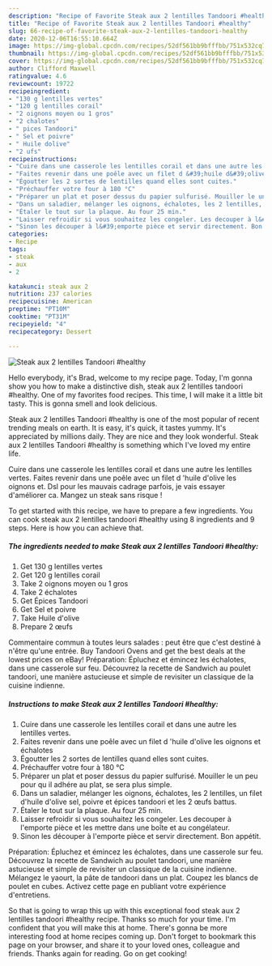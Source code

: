 ```yaml
---
description: "Recipe of Favorite Steak aux 2 lentilles Tandoori #healthy"
title: "Recipe of Favorite Steak aux 2 lentilles Tandoori #healthy"
slug: 66-recipe-of-favorite-steak-aux-2-lentilles-tandoori-healthy
date: 2020-12-06T16:55:10.664Z
image: https://img-global.cpcdn.com/recipes/52df561bb9bfffbb/751x532cq70/steak-aux-2-lentilles-tandoori-healthy-photo-principale-de-la-recette.jpg
thumbnail: https://img-global.cpcdn.com/recipes/52df561bb9bfffbb/751x532cq70/steak-aux-2-lentilles-tandoori-healthy-photo-principale-de-la-recette.jpg
cover: https://img-global.cpcdn.com/recipes/52df561bb9bfffbb/751x532cq70/steak-aux-2-lentilles-tandoori-healthy-photo-principale-de-la-recette.jpg
author: Clifford Maxwell
ratingvalue: 4.6
reviewcount: 19722
recipeingredient:
- "130 g lentilles vertes"
- "120 g lentilles corail"
- "2 oignons moyen ou 1 gros"
- "2 chalotes"
- " pices Tandoori"
- " Sel et poivre"
- " Huile dolive"
- "2 ufs"
recipeinstructions:
- "Cuire dans une casserole les lentilles corail et dans une autre les lentilles vertes."
- "Faites revenir dans une poêle avec un filet d &#39;huile d&#39;olive les oignons et échalotes"
- "Égoutter les 2 sortes de lentilles quand elles sont cuites."
- "Préchauffer votre four à 180 °C"
- "Préparer un plat et poser dessus du papier sulfurisé. Mouiller le un peu pour qu il adhére au plat, se sera plus simple."
- "Dans un saladier, mélanger les oignons, échalotes, les 2 lentilles, un filet d&#39;huile d&#39;olive sel, poivre et épices tandoori et les 2 œufs battus."
- "Étaler le tout sur la plaque. Au four 25 min."
- "Laisser refroidir si vous souhaitez les congeler. Les decouper à l&#39;emporte pièce et les mettre dans une boîte et au congélateur."
- "Sinon les découper à l&#39;emporte pièce et servir directement. Bon appétit."
categories:
- Recipe
tags:
- steak
- aux
- 2

katakunci: steak aux 2 
nutrition: 237 calories
recipecuisine: American
preptime: "PT10M"
cooktime: "PT31M"
recipeyield: "4"
recipecategory: Dessert

---
```



![Steak aux 2 lentilles Tandoori #healthy](https://img-global.cpcdn.com/recipes/52df561bb9bfffbb/751x532cq70/steak-aux-2-lentilles-tandoori-healthy-photo-principale-de-la-recette.jpg)

Hello everybody, it's Brad, welcome to my recipe page. Today, I'm gonna show you how to make a distinctive dish, steak aux 2 lentilles tandoori #healthy. One of my favorites food recipes. This time, I will make it a little bit tasty. This is gonna smell and look delicious.

Steak aux 2 lentilles Tandoori #healthy is one of the most popular of recent trending meals on earth. It is easy, it's quick, it tastes yummy. It's appreciated by millions daily. They are nice and they look wonderful. Steak aux 2 lentilles Tandoori #healthy is something which I've loved my entire life.

Cuire dans une casserole les lentilles corail et dans une autre les lentilles vertes. Faites revenir dans une poêle avec un filet d &#39;huile d&#39;olive les oignons et. Dsl pour les mauvais cadrage parfois, je vais essayer d&#39;améliorer ca. Mangez un steak sans risque !


To get started with this recipe, we have to prepare a few ingredients. You can cook steak aux 2 lentilles tandoori #healthy using 8 ingredients and 9 steps. Here is how you can achieve that.

<!--inarticleads1-->

##### The ingredients needed to make Steak aux 2 lentilles Tandoori #healthy:

1. Get 130 g lentilles vertes
1. Get 120 g lentilles corail
1. Take 2 oignons moyen ou 1 gros
1. Take 2 échalotes
1. Get  Épices Tandoori
1. Get  Sel et poivre
1. Take  Huile d&#39;olive
1. Prepare 2 œufs


Commentaire commun à toutes leurs salades : peut être que c&#39;est destiné à n&#39;être qu&#39;une entrée. Buy Tandoori Ovens and get the best deals at the lowest prices on eBay! Préparation: Épluchez et émincez les échalotes, dans une casserole sur feu. Découvrez la recette de Sandwich au poulet tandoori, une manière astucieuse et simple de revisiter un classique de la cuisine indienne. 

<!--inarticleads2-->

##### Instructions to make Steak aux 2 lentilles Tandoori #healthy:

1. Cuire dans une casserole les lentilles corail et dans une autre les lentilles vertes.
1. Faites revenir dans une poêle avec un filet d &#39;huile d&#39;olive les oignons et échalotes
1. Égoutter les 2 sortes de lentilles quand elles sont cuites.
1. Préchauffer votre four à 180 °C
1. Préparer un plat et poser dessus du papier sulfurisé. Mouiller le un peu pour qu il adhére au plat, se sera plus simple.
1. Dans un saladier, mélanger les oignons, échalotes, les 2 lentilles, un filet d&#39;huile d&#39;olive sel, poivre et épices tandoori et les 2 œufs battus.
1. Étaler le tout sur la plaque. Au four 25 min.
1. Laisser refroidir si vous souhaitez les congeler. Les decouper à l&#39;emporte pièce et les mettre dans une boîte et au congélateur.
1. Sinon les découper à l&#39;emporte pièce et servir directement. Bon appétit.


Préparation: Épluchez et émincez les échalotes, dans une casserole sur feu. Découvrez la recette de Sandwich au poulet tandoori, une manière astucieuse et simple de revisiter un classique de la cuisine indienne. Mélangez le yaourt, la pâte de tandoori dans un plat. Coupez les blancs de poulet en cubes. Activez cette page en publiant votre expérience d&#39;entretiens. 

So that is going to wrap this up with this exceptional food steak aux 2 lentilles tandoori #healthy recipe. Thanks so much for your time. I'm confident that you will make this at home. There's gonna be more interesting food at home recipes coming up. Don't forget to bookmark this page on your browser, and share it to your loved ones, colleague and friends. Thanks again for reading. Go on get cooking!
